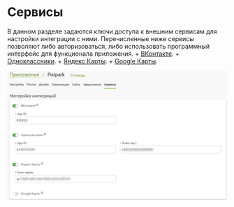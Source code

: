 # Сервисы

В данном разделе задаются ключи доступа к внешним сервисам для настройки интеграции с ними. Перечисленные ниже сервисы позволяют либо авторизоваться, либо использовать программный интерфейс для функционала приложения.
    + [ВКонтакте](../integration/socials.md#вконтакте).
    + [Одноклассники](../integration/socials.md#Яндекс).
    + [Яндекс Карты](../site/shippings#точки-выдачи).
    + [Google Карты](../site/shippings#точки-выдачи).

![](../_media/app/services.png ':size=70%')